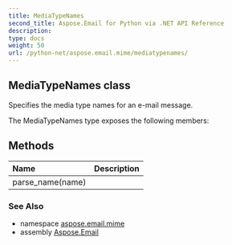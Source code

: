 ```yaml
---
title: MediaTypeNames
second_title: Aspose.Email for Python via .NET API Reference
description: 
type: docs
weight: 50
url: /python-net/aspose.email.mime/mediatypenames/
---
```


## MediaTypeNames class

Specifies the media type names for an e-mail message.

The MediaTypeNames type exposes the following members:
## Methods
| Name | Description |
| :- | :- |
|parse_name(name)|  |

### See Also

* namespace [aspose.email.mime](/python-net/aspose.email.mime/)
* assembly [Aspose.Email](/python-net/)

